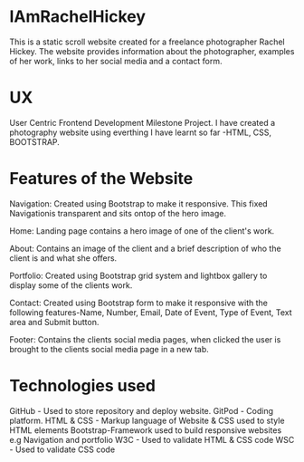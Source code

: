 # IAmRachelHickey

This is a static scroll website created for a freelance photographer Rachel Hickey.
The website provides information about the photographer, examples of her work, links to her social media and a contact form.


# UX 

User Centric Frontend Development Milestone Project.
I have created a photography website using everthing I have learnt so far -HTML, CSS, BOOTSTRAP.

# Features of the Website 
Navigation:
Created using Bootstrap to make it responsive. This fixed Navigationis transparent and sits ontop of the hero image.

Home:
Landing page contains a hero image of one of the client's work.

About:
Contains an image of the client and a brief description of who the client is and what she offers.

Portfolio:
Created using Bootstrap grid system and lightbox gallery to display some of the clients work.

Contact:
Created using Bootstrap form to make it responsive with the following features-Name, Number, Email, Date of Event, Type of Event, Text area and Submit button.

Footer:
Contains the clients social media pages, when clicked the user is brought to the clients social media page in a new tab.



# Technologies used

GitHub - Used to store repository and deploy website.
GitPod - Coding platform.
HTML & CSS - Markup language of Website & CSS used to style HTML elements
Bootstrap-Framework used to build responsive websites e.g  Navigation and portfolio 
W3C - Used to validate HTML & CSS code
WSC - Used to validate CSS code

